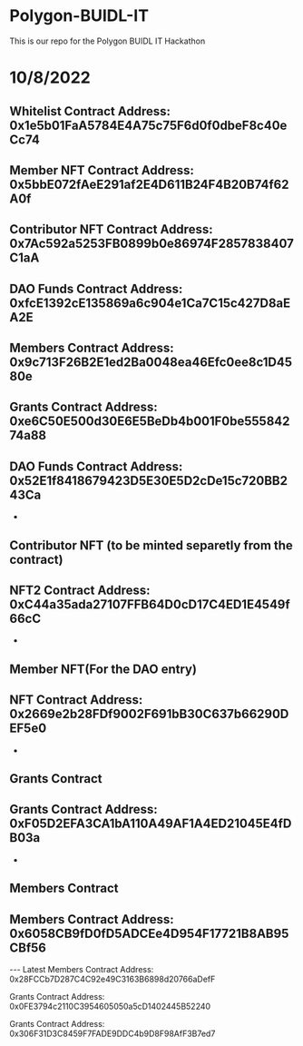 # Polygon-BUIDL-IT

This is our repo for the Polygon BUIDL IT Hackathon

# 10/8/2022

## Whitelist Contract Address: 0x1e5b01FaA5784E4A75c75F6d0f0dbeF8c40eCc74

## Member NFT Contract Address: 0x5bbE072fAeE291af2E4D611B24F4B20B74f62A0f

## Contributor NFT Contract Address: 0x7Ac592a5253FB0899b0e86974F2857838407C1aA

## DAO Funds Contract Address: 0xfcE1392cE135869a6c904e1Ca7C15c427D8aEA2E

## Members Contract Address: 0x9c713F26B2E1ed2Ba0048ea46Efc0ee8c1D4580e

## Grants Contract Address: 0xe6C50E500d30E6E5BeDb4b001F0be55584274a88

## DAO Funds Contract Address: 0x52E1f8418679423D5E30E5D2cDe15c720BB243Ca

-

## Contributor NFT (to be minted separetly from the contract)

## NFT2 Contract Address: 0xC44a35ada27107FFB64D0cD17C4ED1E4549f66cC

-

## Member NFT(For the DAO entry)

## NFT Contract Address: 0x2669e2b28FDf9002F691bB30C637b66290DEF5e0

-

## Grants Contract

## Grants Contract Address: 0xF05D2EFA3CA1bA110A49AF1A4ED21045E4fDB03a

-

## Members Contract

## Members Contract Address: 0x6058CB9fD0fD5ADCEe4D954F17721B8AB95CBf56

--- Latest
Members Contract Address: 0x28FCCb7D287C4C92e49C3163B6898d20766aDefF

Grants Contract Address: 0x0FE3794c2110C3954605050a5cD1402445B52240

Grants Contract Address: 0x306F31D3C8459F7FADE9DDC4b9D8F98AfF3B7ed7
